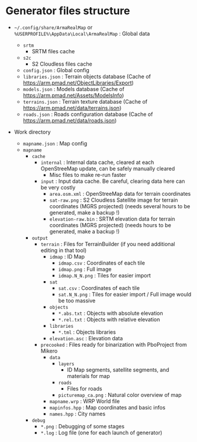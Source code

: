 # Generator files structure

- `~/.config/share/ArmaRealMap` or `%USERPROFILE%\AppData\Local\ArmaRealMap` : Global data
  - `srtm`
	- SRTM files cache
  - `s2c`
    - S2 Cloudless files cache
  - `config.json`         : Global config
  - `libraries.json`      : Terrain objects database (Cache of https://arm.pmad.net/ObjectLibraries/Export)
  - `models.json`         : Models database (Cache of https://arm.pmad.net/Assets/ModelsInfo)
  - `terrains.json`       : Terrain texture database (Cache of https://arm.pmad.net/data/terrains.json)
  - `roads.json`          : Roads configuration database (Cache of https://arm.pmad.net/data/roads.json)

- Work directory
  - `mapname.json` : Map config
  - `mapname`
    - `cache`    
      - `internal` : Internal data cache, cleared at each OpenStreeMap update, can be safely manually cleared
        - Misc files to make re-run faster
      - `input`               : Input data cache. Be careful, clearing data here can be very costly
  	    - `area.osm.xml`      : OpenStreeMap data for terrain coordinates
        - `sat-raw.png`       : S2 Cloudless Satellite image for terrain coordinates   (MGRS projected) (needs several hours to be generated, make a backup !)
  	    - `elevation-raw.bin` : SRTM elevation data for terrain coordinates (MGRS projected) (needs hours to be generated, make a backup !)
    - `output`
      - `terrain`           : Files for TerrainBuilder (if you need additional editing in   that tool)
  	    - `idmap`           : ID Map
  	      - `idmap.csv`     : Coordinates of each tile
  	      - `idmap.png`     : Full image
  		  - `idmap.N_N.png` : Tiles for easier import
  	    - `sat`
  	      - `sat.csv`       : Coordinates of each tile
  		  - `sat.N_N.png`   : Tiles for easier import / Full image would be too massive
  	    - `objects`
  	      - `*.abs.txt`     : Objects with absolute elevation
  	      - `*.rel.txt`     : Objects with relative elevation
  	    - `libraries`
  	      - `*.tml`         : Objects libraries
		- `elevation.asc`   : Elevation data
      - `precooked`         : Files ready for binarization with PboProject from Mikero
  	    - `data`
  	      - `layers`
  		    - ID Map segments, satellite segments, and materials for map
          - `roads`
  		    - Files for roads
  	      - `picturemap_ca.png` : Natural color overview of map
  	    - `mapname.wrp`         : WRP World file
  	    - `mapinfos.hpp`        : Map coordinates and basic infos
  	    - `names.hpp`           : City names
    - `debug`    
      - `*.png` : Debugging of some stages
	  - `*.log` : Log file (one for each launch of generator)